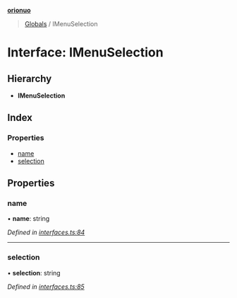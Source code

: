 **[orionuo](../README.md)**

> [Globals](../globals.md) / IMenuSelection

# Interface: IMenuSelection

## Hierarchy

* **IMenuSelection**

## Index

### Properties

* [name](imenuselection.md#name)
* [selection](imenuselection.md#selection)

## Properties

### name

•  **name**: string

*Defined in [interfaces.ts:84](https://github.com/msviha/orionuo/blob/7fb91e0/src/interfaces.ts#L84)*

___

### selection

•  **selection**: string

*Defined in [interfaces.ts:85](https://github.com/msviha/orionuo/blob/7fb91e0/src/interfaces.ts#L85)*
